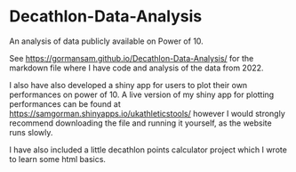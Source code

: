 # Decathlon-Data-Analysis
An analysis of data publicly available on Power of 10.

See https://gormansam.github.io/Decathlon-Data-Analysis/ for the markdown file where I have code and analysis of the data from 2022.

I also have also developed a shiny app for users to plot their own performances on power of 10.
A live version of my shiny app for plotting performances can be found at https://samgorman.shinyapps.io/ukathleticstools/ however I would strongly recommend downloading the file and running it yourself, as the website runs slowly.

I have also included a little decathlon points calculator project which I wrote to learn some html basics.
